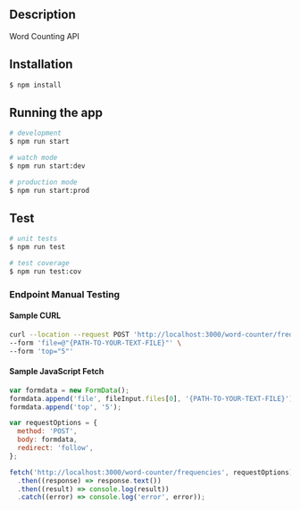 ## Description

Word Counting API

## Installation

```bash
$ npm install
```

## Running the app

```bash
# development
$ npm run start

# watch mode
$ npm run start:dev

# production mode
$ npm run start:prod
```

## Test

```bash
# unit tests
$ npm run test

# test coverage
$ npm run test:cov
```

### Endpoint Manual Testing

#### Sample CURL

```bash
curl --location --request POST 'http://localhost:3000/word-counter/frequencies' \
--form 'file=@"{PATH-TO-YOUR-TEXT-FILE}"' \
--form 'top="5"'
```

#### Sample JavaScript Fetch

```javascript
var formdata = new FormData();
formdata.append('file', fileInput.files[0], '{PATH-TO-YOUR-TEXT-FILE}');
formdata.append('top', '5');

var requestOptions = {
  method: 'POST',
  body: formdata,
  redirect: 'follow',
};

fetch('http://localhost:3000/word-counter/frequencies', requestOptions)
  .then((response) => response.text())
  .then((result) => console.log(result))
  .catch((error) => console.log('error', error));
```
